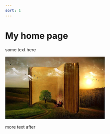 ```yaml
---
sort: 1
---
```


# My home page

some text here

<img src="book.jpg" alt="book" usemap="#bookmap" width="320" height="200">
<map name="bookmap">
  <area shape="rect" coords="0,0,160,200" alt="baba" href="second.html">
  <area shape="rect" coords="160,0,320,200" alt="baba" href="third.html">
</map>

more text after
